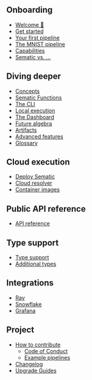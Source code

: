 ## Onboarding

* [Welcome 👋](README.md)
* [Get started](get-started.md)
* [Your first pipeline](first-pipeline.md)
* [The MNIST pipeline](real-example.md)
* [Capabilities](capabilities.md)
* [Sematic vs. ...](sematic-vs.md)

## Diving deeper

* [Concepts](concepts.md)
* [Sematic Functions](functions.md)
* [The CLI](cli.md)
* [Local execution](local-execution.md)
* [The Dashboard](sematic-ui.md)
* [Future algebra](future-algebra.md)
* [Artifacts](artifacts.md)
* [Advanced features](advanced-features.md)
* [Glossary](glossary.md)

## Cloud execution

* [Deploy Sematic](deploy.md)
* [Cloud resolver](cloud-resolver.md)
* [Container images](container-images.md)

## Public API reference

* [API reference](api.md)

## Type support

* [Type support](type-support.md)
* [Additional types](types.md)

## Integrations

<!---
* Apache Spark
-->
* [Ray](ray.md)
* [Snowflake](snowflake.md)
* [Grafana](grafana.md)
<!---
* Slack
* PyTorch
* Pandas
* Plotly
* Matplotlib
-->

## Project
<!---
* Architecture
* Stack and tools
-->
* [How to contribute](contributor-guide.md)
    * [Code of Conduct](code-of-conduct.md)
    * [Example pipelines](contribute-example.md)
* [Changelog](changelog.md)
* [Upgrade Guides](upgrades.md)
<!---
* Company handbook
-->